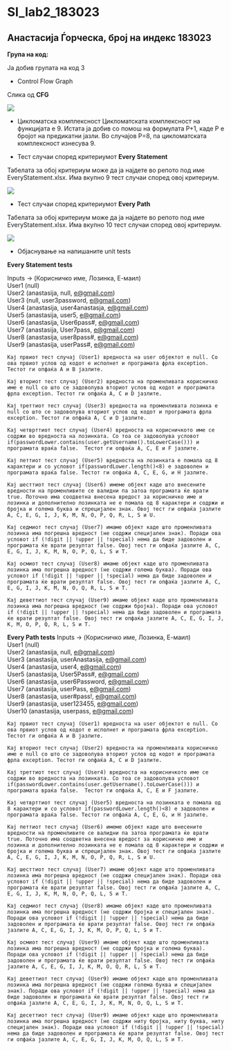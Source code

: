# SI_lab2_183023
## Анастасија Ѓорческа, број на индекс 183023

**Група на код:**

Ја добив групата на код 3

* Control Flow Graph

Слика од **CFG**

![](ControlFlowGraph.jpg)


* Цикломатска комплексност
Цикломатската комплексност на функцијата е 9.
Истата ја добив со помош на формулата P+1, каде P е бројот на предикатни јазли. Во случајoв P=8, па цикломатската комплексност изнесува 9.

* Тест случаи според критериумот **Every Statement**

Табелата за обој критериум може да ја најдете во репото под име EveryStatement.xlsx. 
Има вкупно 9 тест случаи според овој критериум.

![](Every_Statement.JPG)

* Тест случаи според критериумот **Every Path**

Табелата за обој критериум може да ја најдете во репото под име EveryStatement.xlsx. 
Има вкупно 10 тест случаи според овој критериум.

![](Every_Path.JPG)

* Објаснување на напишаните unit tests

**Every Statement tests**

Inputs -> (Корисничко име, Лозинка, Е-маил)\
User1 (null)\
User2 (anastasija, null, e@gmail.com)\
User3 (null, user3password, e@gmail.com)\
User4 (anastasija, user4anastasja, e@gmail.com)\
User5 (anastasija, user5, e@gmail.com)\
User6 (anastasija, User6pass#, e@gmail.com)\
User7 (anastasija, User7pass, e@gmail.com)\
User8 (anastasija, user8pass#, e@gmail.com)\
User9 (anastasija, userPass#, e@gmail.com)

```
Кај првиот тест случај (User1) вредноста на user објектот е null. Со ова првиот услов од кодот е исполнет и програмата фрла exception. Тестот ги опфаќа A и B јазлите. 

Кај вториот тест случај (User2) вредноста на променливата корисничко име е null со што се задоволува вториот услов од кодот и програмата фрла exception. Тестот ги опфаќа A, C и D јазлите.

Кај треттиот тест случај (User3) вредноста на променливата лозинка е null со што се задоволува вториот услов од кодот и програмата фрла exception. Тестот ги опфаќа A, C и D јазлите.

Кај четврттиот тест случај (User4) вредноста на корисничкото име се содржи во вредноста на лозинката. Со тоа се задоволува условот if(passwordLower.contains(user.getUsername().toLowerCase())) и програмата враќа false.  Тестот ги опфаќа A, C, E и F јазлите.

Кај петтиот тест случај (User5) вредноста на лозинката е помала од 8 карактери и со условот if(passwordLower.length()<8) е задоволен и програмата враќа false. Тестот ги опфаќа A, C, E, G, и H јазлите.

Kaj шесттиот тест случај (User6) имеме објект каде што внесените вредности на променливите се валидни па затоа програмата ќе врати true. Поточно има соодветна внесена вредост за корисничко име и лозинка и дополнително лозинката не е помала од 8 карактери и содржи и бројка и голема буква и спрецијален знак. Овој тест ги опфаќа јазлите A, C, E, G, I, J, K, M, N, O, P, Q, R, L, S и U.

Кај седмиот тест случај (User7) имаме објект каде што променливата лозинка има погрешна вредност (не содржи специјален знак). Поради ова условот if (!digit || !upper || !special) нема да биде задоволен и програмата ќе врати резултат false. Овој тест ги опфаќа јазлите A, C, E, G, I, J, K, M, N, O, P, Q, L, S и Т.

Кај осмиот тест случај (User8) имаме објект каде што променливата лозинка има погрешна вредност (не содржи голема буква). Поради ова условот if (!digit || !upper || !special) нема да биде задоволен и програмата ќе врати резултат false. Овој тест ги опфаќа јазлите A, C, E, G, I, J, K, M, N, O, Q, R, L, S и Т.

Кај деветтиот тест случај (User9) имаме објект каде што променливата лозинка има погрешна вредност (не содржи бројка). Поради ова условот if (!digit || !upper || !special) нема да биде задоволен и програмата ќе врати резултат false. Овој тест ги опфаќа јазлите A, C, E, G, I, J, K, M, O, P, Q, R, L, S и Т.

```

**Every Path tests**
Inputs -> (Корисничко име, Лозинка, Е-маил)\
User1 (null)\
User2 (anastasija, null, e@gmail.com)\
User3 (anastasija, userAnastasija, e@gmail.com)\
User4 (anastasija, user4, e@gmail.com)\
User5 (anastasija, User5Pass#, e@gmail.com)\
User6 (anastasija, user6Password, e@gmail.com)\
User7 (anastasija, userPass, e@gmail.com)\
User8 (anastasija, user#pass!, e@gmail.com)\
User9 (anastasija, user123455, e@gmail.com)\
User10 (anastasija, userpass, e@gmail.com)


```
Кај првиот тест случај (User1) вредноста на user објектот е null. Со ова првиот услов од кодот е исполнет и програмата фрла exception. Тестот ги опфаќа A и B јазлите. 

Кај вториот тест случај (User2) вредноста на променливата корисничко име е null со што се задоволува вториот услов од кодот и програмата фрла exception. Тестот ги опфаќа A, C и D јазлите.

Кај треттиот тест случај (User4) вредноста на корисничкото име се содржи во вредноста на лозинката. Со тоа се задоволува условот if(passwordLower.contains(user.getUsername().toLowerCase())) и програмата враќа false.  Тестот ги опфаќа A, C, E и F јазлите.

Кај четврттиот тест случај (User5) вредноста на лозинката е помала од 8 карактери и со условот if(passwordLower.length()<8) е задоволен и програмата враќа false. Тестот ги опфаќа A, C, E, G, и H јазлите.

Kaj петтиот тест случај (User6) имеме објект каде што внесените вредности на променливите се валидни па затоа програмата ќе врати true. Поточно има соодветна внесена вредост за корисничко име и лозинка и дополнително лозинката не е помала од 8 карактери и содржи и бројка и голема буква и спрецијален знак. Овој тест ги опфаќа јазлите A, C, E, G, I, J, K, M, N, O, P, Q, R, L, S и U.

Кај шесттиот тест случај (User7) имаме објект каде што променливата лозинка има погрешна вредност (не содржи специјален знак). Поради ова условот if (!digit || !upper || !special) нема да биде задоволен и програмата ќе врати резултат false. Овој тест ги опфаќа јазлите A, C, E, G, I, J, K, M, N, O, P, Q, L, S и Т.

Кај седмиот тест случај (User8) имаме објект каде што променливата лозинка има погрешна вредност (не содржи бројка и специјален знак). Поради ова условот if (!digit || !upper || !special) нема да биде задоволен и програмата ќе врати резултат false. Овој тест ги опфаќа јазлите A, C, E, G, I, J, K, M, O, P, Q, L, S и Т.

Кај осмиот тест случај (User9) имаме објект каде што променливата лозинка има погрешна вредност (не содржи бројка и голема буква). Поради ова условот if (!digit || !upper || !special) нема да биде задоволен и програмата ќе врати резултат false. Овој тест ги опфаќа јазлите A, C, E, G, I, J, K, M, O, Q, R, L, S и Т.

Кај деветтиот тест случај (User9) имаме објект каде што променливата лозинка има погрешна вредност (не содржи голема буква и специјален знак). Поради ова условот if (!digit || !upper || !special) нема да биде задоволен и програмата ќе врати резултат false. Овој тест ги опфаќа јазлите A, C, E, G, I, J, K, M, N, O, Q, L, S и Т.

Кај десеттиот тест случај (User9) имаме објект каде што променливата лозинка има погрешна вредност (не содржи ниту бројка, ниту буква, ниту специјален знак). Поради ова условот if (!digit || !upper || !special) нема да биде задоволен и програмата ќе врати резултат false. Овој тест ги опфаќа јазлите A, C, E, G, I, J, K, M, O, Q, L, S и Т.

```
